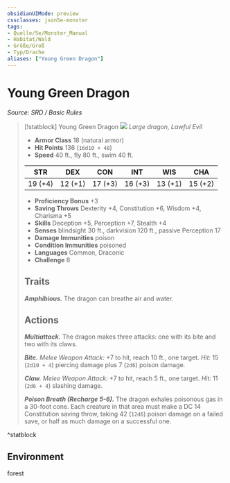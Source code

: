 ```yaml
---
obsidianUIMode: preview
cssclasses: json5e-monster
tags:
- Quelle/5e/Monster_Manual
- Habitat/Wald
- Größe/Groß
- Typ/Drache
aliases: ["Young Green Dragon"]
---
```

# Young Green Dragon
*Source: SRD / Basic Rules*  

> [!statblock] Young Green Dragon
> ![](compendium/bestiary/dragon/token/young-green-dragon.png#token)
> *Large dragon, Lawful Evil*
> 
> - **Armor Class** 18  (natural armor)
> - **Hit Points** 136 (`16d10 + 48`)
> - **Speed** 40 ft., fly 80 ft., swim 40 ft.
> 
> |STR|DEX|CON|INT|WIS|CHA|
> |:---:|:---:|:---:|:---:|:---:|:---:|
> |19 (+4)|12 (+1)|17 (+3)|16 (+3)|13 (+1)|15 (+2)|
> 
> - **Proficiency Bonus** +3
> - **Saving Throws** Dexterity +4, Constitution +6, Wisdom +4, Charisma +5
> - **Skills** Deception +5, Perception +7, Stealth +4
> - **Senses** blindsight 30 ft., darkvision 120 ft., passive Perception 17
> - **Damage Immunities** poison
> - **Condition Immunities** poisoned
> - **Languages** Common, Draconic
> - **Challenge** 8
> 
> ## Traits
> 
> ***Amphibious.*** The dragon can breathe air and water.
> 
> ## Actions
> 
> ***Multiattack.*** The dragon makes three attacks: one with its bite and two with its claws.
> 
> ***Bite.*** *Melee Weapon Attack:* +7 to hit, reach 10 ft., one target. *Hit:* 15 (`2d10 + 4`) piercing damage plus 7 (`2d6`) poison damage.
> 
> ***Claw.*** *Melee Weapon Attack:* +7 to hit, reach 5 ft., one target. *Hit:* 11 (`2d6 + 4`) slashing damage.
> 
> ***Poison Breath (Recharge 5-6).*** The dragon exhales poisonous gas in a 30-foot cone. Each creature in that area must make a DC 14 Constitution saving throw, taking 42 (`12d6`) poison damage on a failed save, or half as much damage on a successful one.

^statblock

## Environment

forest